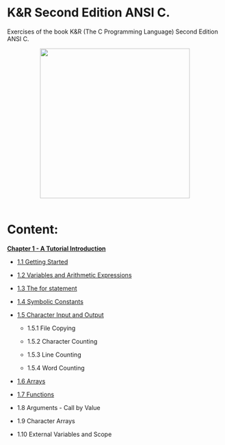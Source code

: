 # K&R Second Edition ANSI C.

Exercises of the book K&R (The C Programming Language) Second Edition ANSI C.

<center>
    <a href="https://kremlin.cc/k&r.pdf">
        <image src=".github/img/The C Programming Language.png" width="350" />
    </a>
</center>

<br />

# Content:

[**Chapter 1 - A Tutorial Introduction**](chapter_1/README.md)

- [1.1 Getting Started](chapter_1/get_started/README.md)

- [1.2 Variables and Arithmetic Expressions](chapter_1/vars_aritmetic_expressions/README.md)

- [1.3 The for statement](chapter_1/for_bucle/README.md)

- [1.4 Symbolic Constants](chapter_1/symbolic_const/README.md)

- [1.5 Character Input and Output](chapter_1/input_out_char/README.md)

  - 1.5.1 File Copying

  - 1.5.2 Character Counting

  - 1.5.3 Line Counting

  - 1.5.4 Word Counting

- [1.6 Arrays](chapter_1/arrays/README.md)

- [1.7 Functions](chapter_1/functions/README.md)

- 1.8 Arguments - Call by Value

- 1.9 Character Arrays

- 1.10 External Variables and Scope
